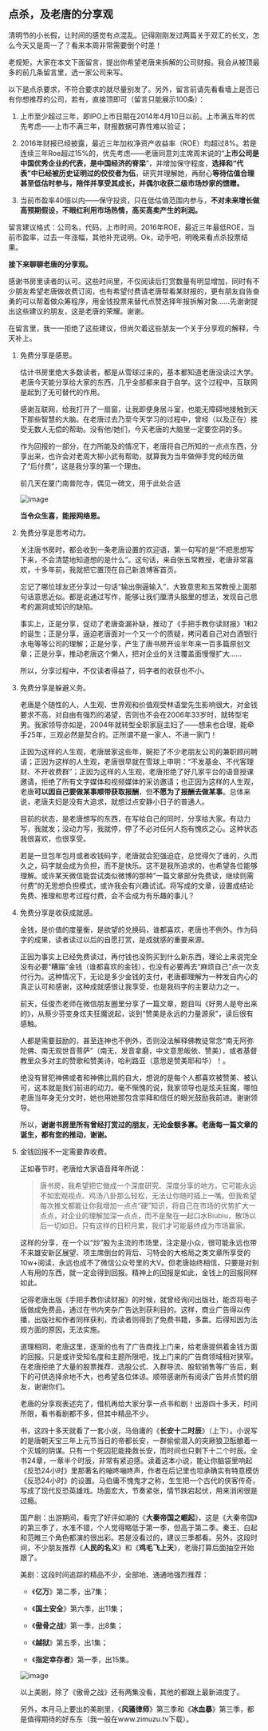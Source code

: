 ## 点杀，及老唐的分享观
清明节的小长假，让时间的感觉有点混乱。记得刚刚发过两篇关于双汇的长文，怎么今天又是周一了？看来本周非常需要倒个时差！

老规矩，大家在本文下面留言，提出你希望老唐来拆解的公司财报。我会从被顶最多的前几条留言里，选一家公司来写。

以下是点杀要求，不符合要求的就尽量别发了。另外，留言前请先看看墙上是否已有你想推荐的公司，若有，直接顶即可（留言只能展示100条）：

1. 上市至少超过三年，即IPO上市日期在2014年4月10日以前。上市满五年的优先考虑——上市不满三年，财报数据可靠性难以验证；

2. 2016年财报已经披露，最近三年加权净资产收益率（ROE）均超过8%。若是连续三年Roe超过15%的，优先考虑——老唐同意刘主席周末说的“**上市公司是中国优秀企业的代表，是中国经济的脊梁**”，并增加保守程度，**选择和“代表”中已经被历史证明过的佼佼者为伍**，研究并理解她，再耐心**等待估值合理甚至低估时参与，陪伴并享受其成长，并偶尔收获二级市场炒家的馈赠。**

3. 当前市盈率40倍以内——保守投资，只在低估值范围内参与，**不对未来增长做高预期假设，不眼红利用市场热情，高买高卖产生的利润。**

留言建议格式：公司名，代码，上市时间，2016年ROE，最近三年最低ROE，当前市盈率，过去一年涨幅，其他补充说明。Ok，动手吧，明晚来看点杀投票结果。

**接下来聊聊老唐的分享观。**

感谢书房里读者的认可。这些时间里，不仅阅读后打赏数量有明显增加，同时有不少朋友希望老唐做收费订阅，也有希望付费请老唐帮看某财报的，更有朋友自告奋勇的可以帮着做众筹程序，用金钱投票来替代点赞选择年报拆解对象……先谢谢提出这些建议的朋友，这是老唐的荣耀。谢谢。

在留言里，我一一拒绝了这些建议，但尚欠着这些朋友一个关于分享观的解释，今天补上。

1. 免费分享是感恩。

    估计书房里绝大多数读者，都是从雪球过来的，基本都知道老唐没读过大学。老唐今天能分享给大家的东西，几乎全部都来自于自学。这个过程中，互联网是起到了无可替代的作用。

    感谢互联网，给我打开了一扇窗，让我即便身居斗室，也能无障碍地接触到天下那些智慧的大脑。在老唐过去乃至今天学习的过程中，曾经（以及正在）接受无数人无偿的帮助。没有他/她们，今天老唐的大脑里一定要空洞的多。

    作为回报的一部分，在力所能及的情况下，老唐将自己所知的一点点东西，分享出来，也许会对老周大柳小武有帮助，就算我为当年做伸手党的经历做了“后付费”，这是我分享的第一个理由。

    前几天在厦门南普陀寺，偶见一碑文，用于此处合适

    ![image](https://github.com/fengyumozhu/tsf/assets/6201828/0644dd11-1566-48fe-a482-b31915df8ed7)

    **当令众生喜，能报网络恩。**

2. 免费分享是思考动力。

    关注唐书房时，都会收到一条老唐设置的欢迎语，第一句写的是“不把思想写下来，不会清楚地知道想的是什么”。这句话，来自张五常教授，老唐非常喜欢，十多年前，我就把它置顶在自己新浪博客首页。

    忘记了哪位球友还分享过一句话“输出倒逼输入”，大致意思和五常教授上面那句话意思近似。都是说通过写作，能够让我们厘清头脑里的想法，发现自己思考的漏洞或知识的缺陷。

    事实上，正是分享，促动了老唐查漏补缺，推动了《手把手教你读财报》1和2的诞生；正是分享，逼迫老唐面对一个又一个的质疑，拷问着自己对白酒银行水电等等公司的理解；正是分享，产生了唐书房开设半年来一百多篇原创文章；正是分享，推动老唐这个懒人，把对企业的关注覆盖面慢慢扩大……

    所以，分享过程中，不仅读者得益了，码字者的收获也不小。

3. 免费分享是躲避义务。

    老唐是个随性的人，人生观、世界观和价值观受林语堂先生影响很大，对金钱要求不高，对自由有强烈的渴望，否则也不会在2006年33岁时，就转型宅男。我家领导亦如是，2004年就转型全职家庭主妇了——想来也合理，能牵手25年，三观必然是契合的。正所谓不是一家人、不进一家门！

    正因为这样的人生观，老唐居家这些年，婉拒了不少老朋友公司的兼职顾问聘请；正因为这样的人生观，老唐很早就在雪球上申明：“不发基金、不代客理财、不开收费群”；正因为这样的人生观，老唐拒绝了好几家平台的语音授课邀请，拒绝了所有文字媒体和视频媒体的采访邀请；也正因为这样的人生观，老唐**可以因自己要做某事顺带获取报酬**，但**不愿为了报酬去做某事**。总体来说，老唐夫妇是没有大追求，就想过点安静小日子的普通人。

    目前的状态，是老唐想写的东西，在写给自己的同时，分享给大家。有动力写，我就发；没动力写，我就停，停了不必对任何人抱有愧疚之心。这种状态我很喜欢，也很享受。

    若是一旦包年包月或者收钱码字，老唐就会犯强迫症，总觉得欠了谁的，久而久之，码字就会成为负担，而不是快乐。这不是我所追求的，也希望各位能够理解。或许某天微信能尝试类似微博的那种“一篇文章部分免费读，继续则需付费”的无思想负担模式，或许我会有兴趣试试。将写成的文章，设置成结论免费、推理和思考过程付费，会不会成为有乐趣的事儿？

4. 免费分享是收获成就感。

    金钱，是价值的度量衡，是欲望的兑换码，谁都喜欢，老唐也不例外。作为码字的成果，读者读过以后的自愿打赏，是成就感的重要来源。

    正因为事实上已经免费读过，再付钱也没购买到什么新东西，理论上来说完全没有必要“糟蹋”金钱（谁都喜欢的金钱），也没有必要再去“麻烦自己”点一次支付行为。这种情况下，无论是多少金钱的支付，老唐都理解为一种发自内心的真正认可和感谢，这种成就感很让我享受，也是我码字的主要动力之一。

    前天，任俊杰老师在微信朋友圈里分享了一篇文章，题目叫《好男人是夸出来的》，从蔡少芬变身炫夫狂魔说起，谈到“赞美是永远的力量源泉”，读后很有感触。

    人都是需要鼓励的，甚至连神也不例外，否则没法解释佛教徒常念“南无阿弥陀佛、南无观世音菩萨”（南无，发音拿磨，中文意思皈依、赞美），或者基督教里众多对主的赞歌和赞美诗，哈利路亚（意思是赞美耶和华）！。

    绝没有冒犯神佛或者和神佛比肩的自大，想说的是每个人都喜欢被赞美、被认可，这本就是我们前进的动力。毫不惭愧的说，我家领导也是炫夫狂魔，哪怕老唐当年身无分文时，她也用她那包含崇拜和信任的眼光鼓励我前进。谢谢领导。

    所以，**谢谢书房里所有曾经打赏过的朋友，无论金额多寡。老唐每一篇文章的诞生，都有您的推动，谢谢。**

5. 金钱回报不一定需要靠收费。

    正如春节时，老唐给大家语音拜年所说：

    > 唐书房，我希望把它做成一个深度研究、深度分享的地方。它可能永远不如宏观视点、鸡汤八卦那么轻松，无法让你随时插上一嘴。但我希望每次推文都能让你我增加一点点“硬”知识，将自己在市场的优势扩大一点点，对企业的理解加深一点点，而不是聚在一起口水Biubiu，散场以后一切如旧。只有这样的日积月累，我们才可能最终成为市场赢家。 

    这样的分享，在一个以“炒”股为主流的市场里，注定是小众，很可能永远也带不来雄安新区展望、项主席倒台的背后、习特会的大格局之类文章所享受的10w+阅读，永远也成不了微信公众号里的大V。但老唐始终相信，只要是对别人有用的东西，就一定会得到回报。精神上的回报是如此，金钱上的回报同样如此。

    记得老唐出版《手把手教你读财报》的时候，就曾经询问出版社，能否将电子版做成免费品，通过在书内夹杂广告达到获利目的。这样，商业广告得以传播，出版社和作者同样获利，而读者则得到了免费书籍，多赢。后得知因为法规方面的原因，无法实施。

    道理相同，老唐这里，逐渐的也有了广告商找上门来，给老唐提供着金钱方面的回报。只是或许受知名度和主题所限吧，找上门来的广告商领域相对狭窄。在老唐拒绝了大量的股票推荐、选股公式、入群导流、股软销售等广告后，剩下的可供选择余地不大，也希望各位体谅。顺带感谢所有阅读广告并点赞的朋友，谢谢你们。

    老唐的分享观表述完了，借机再给大家分享一点书和剧！出游四十多天，时间所限，看书看剧都不多，但其中精品不少。

    书，这四十多天就看了一套小说，马伯庸的《**长安十二时辰**》（上下）。小说写的是唐朝天宝三年上元节当日的帝都长安，一群偷偷潜入的突厥狼卫酝酿着一个灭城的阴谋。只有一个死囚犯能挽救长安，而时间也只剩下十二个时辰。全书24章，一章半个时辰，非常有紧迫感。读着这本小说，能让你脑袋里响起《反恐24小时》里那著名的嘣咚嘣咚声，作者在后记里也坦承确实有特意模仿《反恐24小时》的设置。马伯庸不愧鬼才之称，生生把一个古代的侠客传奇，写成了现代反恐英雄戏。场面宏大，节奏紧张，情节跌宕起伏，用来消闲很是过瘾。

    国产剧：出游期间，看完了好评如潮的《**大秦帝国之崛起**》，这是《大秦帝国》的第三季了，水准不错，个人觉得略低于第一季，但高于第二季。秦王、白起和范睢三个角色都演的很出彩。若是没看过的，建议三季都看。另外，这段时间，不少朋友推荐《**人民的名义**》和《**鸡毛飞上天**》，老唐打算后面抽空开始跟了。

    美剧：这段时间追踪的精品不少，全部地、通通地强烈推荐：

    - 《**亿万**》第二季，出7集；

    - 《**国土安全**》第六季，出11集；

    - 《**傲骨之战**》第一季，出8集；

    - 《**越狱**》第五季，出1集；

    - 《**指定幸存者**》第一季，出15集。


    ![image](https://github.com/fengyumozhu/tsf/assets/6201828/314f8990-bf6f-461b-9dfd-9b228538ce64)


    以上美剧，除了《傲骨之战》还有两集没看，其他的都跟上最新进度了。

    另外，本月马上要出的美剧里，《**风骚律师**》第三季和《**冰血暴**》第三季，都是值得期待的好东东（我一般在www.zimuzu.tv下载）。
